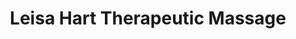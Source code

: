 ---
title: "Leisa Hart Therapeutic Massage"
url: /bel-air/leisa-hart-therapeutic-massage/
shop: massage
---
